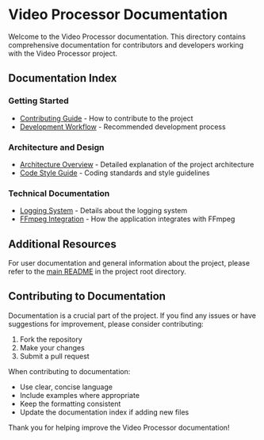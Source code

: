 # Video Processor Documentation

Welcome to the Video Processor documentation. This directory contains comprehensive documentation for contributors and developers working with the Video Processor project.

## Documentation Index

### Getting Started

- [Contributing Guide](CONTRIBUTING.md) - How to contribute to the project
- [Development Workflow](DEVELOPMENT_WORKFLOW.md) - Recommended development process

### Architecture and Design

- [Architecture Overview](ARCHITECTURE.md) - Detailed explanation of the project architecture
- [Code Style Guide](CODE_STYLE.md) - Coding standards and style guidelines

### Technical Documentation

- [Logging System](LOGGING.md) - Details about the logging system
- [FFmpeg Integration](FFMPEG_INTEGRATION.md) - How the application integrates with FFmpeg

## Additional Resources

For user documentation and general information about the project, please refer to the [main README](../README.md) in the project root directory.

## Contributing to Documentation

Documentation is a crucial part of the project. If you find any issues or have suggestions for improvement, please consider contributing:

1. Fork the repository
2. Make your changes
3. Submit a pull request

When contributing to documentation:

- Use clear, concise language
- Include examples where appropriate
- Keep the formatting consistent
- Update the documentation index if adding new files

Thank you for helping improve the Video Processor documentation!
